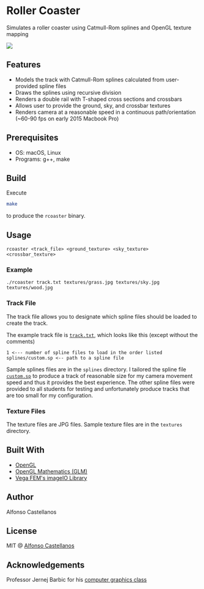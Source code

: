 # Roller Coaster

Simulates a roller coaster using Catmull-Rom splines and OpenGL texture mapping

![](demo.gif)

## Features
- Models the track with Catmull-Rom splines calculated from user-provided spline files
- Draws the splines using recursive division
- Renders a double rail with T-shaped cross sections and crossbars
- Allows user to provide the ground, sky, and crossbar textures
- Renders camera at a reasonable speed in a continuous path/orientation (~60-90 fps on early 2015 Macbook Pro)

## Prerequisites
- OS: macOS, Linux
- Programs: g++, make

## Build
Execute
```sh
make
```
to produce the `rcoaster` binary.
## Usage
```console
rcoaster <track_file> <ground_texture> <sky_texture> <crossbar_texture>
```
### Example
```console
./rcoaster track.txt textures/grass.jpg textures/sky.jpg textures/wood.jpg
```

### Track File
The track file allows you to designate which spline files should be loaded to create the track. 

The example track file is [`track.txt`](track.txt), which looks like this (except without the comments)
 ```console
1 <--- number of spline files to load in the order listed
splines/custom.sp <-- path to a spline file
```
Sample splines files are in the `splines` directory. I tailored the spline file [`custom.sp`](splines/custom.sp) to produce a track of reasonable size for my camera movement speed and thus it provides the best experience. The other spline files were provided to all students for testing and unfortunately produce tracks that are too small for my configuration.
 
 ### Texture Files
The texture files are JPG files. Sample texture files are in the `textures` directory.


## Built With
- [OpenGL](https://www.opengl.org/)
- [OpenGL Mathematics (GLM)](https://glm.g-truc.net)
- [Vega FEM's imageIO Library](http://barbic.usc.edu/vega/)

## Author
Alfonso Castellanos

## License
MIT @ [Alfonso Castellanos](https://github.com/fonzcastellanos)

## Acknowledgements
Professor Jernej Barbic for his [computer graphics class](http://barbic.usc.edu/cs420-s17/)